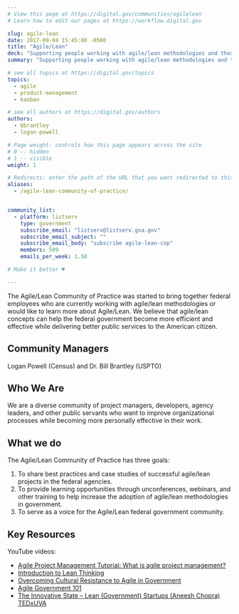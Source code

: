 ```yaml
---
# View this page at https://digital.gov/communities/agilelean
# Learn how to edit our pages at https://workflow.digital.gov

slug: agile-lean
date: 2017-09-04 15:45:00 -0500
title: "Agile/Lean"
deck: "Supporting people working with agile/lean methodologies and those who would like to learn more."
summary: "Supporting people working with agile/lean methodologies and those who would like to learn more."

# see all topics at https://digital.gov/topics
topics: 
  - agile
  - product-management
  - kanban

# see all authors at https://digital.gov/authors
authors: 
  - bbrantley
  - logan-powell

# Page weight: controls how this page appears across the site
# 0 -- hidden
# 1 -- visible
weight: 1

# Redirects: enter the path of the URL that you want redirected to this page
aliases: 
  - /agile-lean-community-of-practice/


community_list:
  - platform: listserv
    type: government
    subscribe_email: "listserv@listserv.gsa.gov"
    subscribe_email_subject: ""
    subscribe_email_body: "subscribe agile-lean-cop"
    members: 509
    emails_per_week: 1.58

# Make it better ♥

---
```


The Agile/Lean Community of Practice was started to bring together federal employees who are currently working with agile/lean methodologies or would like to learn more about Agile/Lean. We believe that agile/lean concepts can help the federal government become more efficient and effective while delivering better public services to the American citizen.

## Community Managers

Logan Powell (Census) and Dr. Bill Brantley (USPTO)

## Who We Are

We are a diverse community of project managers, developers, agency leaders, and other public servants who want to improve organizational processes while becoming more personally effective in their work.

## What we do
The Agile/Lean Community of Practice has three goals:

1. To share best practices and case studies of successful agile/lean projects in the federal agencies.
2. To provide learning opportunities through unconferences, webinars, and other training to help increase the adoption of agile/lean methodologies in government.
3. To serve as a voice for the Agile/Lean federal government community.

## Key Resources

YouTube videos:

- [Agile Project Management Tutorial: What is agile project management?](https://www.youtube.com/watch?v=MJR-EgHTA4E)
- [Introduction to Lean Thinking](https://www.youtube.com/watch?v=a255lkYgIpI)
- [Overcoming Cultural Resistance to Agile in Government](https://www.youtube.com/watch?v=yFY7QrJtWww)
- [Agile Government 101](https://www.youtube.com/watch?v=BJ7QzG33DK0)
- [The Innovative State – Lean (Government) Startups (Aneesh Chopra) TEDxUVA](https://www.youtube.com/watch?v=CtUrH0NH8MA)
